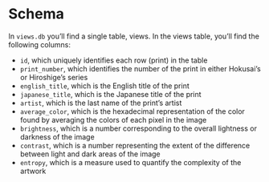 # Schema

In `views.db` you’ll find a single table, views. In the views table, you’ll find the following columns:

- `id`, which uniquely identifies each row (print) in the table
- `print_number`, which identifies the number of the print in either Hokusai’s or Hiroshige’s series
- `english_title`, which is the English title of the print
- `japanese_title`, which is the Japanese title of the print
- `artist`, which is the last name of the print’s artist
- `average_color`, which is the hexadecimal representation of the color found by averaging the colors of each pixel in the image
- `brightness`, which is a number corresponding to the overall lightness or darkness of the image
- `contrast`, which is a number representing the extent of the difference between light and dark areas of the image
- `entropy`, which is a measure used to quantify the complexity of the artwork